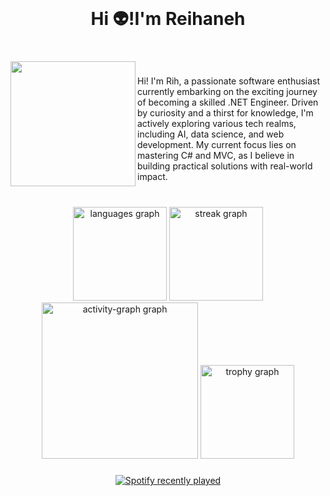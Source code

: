 <br clear="both">

<h1 align="center">Hi 👽!I'm Reihaneh</h1>

###

<br clear="both">

<img align="left" height="200" src="https://media.giphy.com/media/v1.Y2lkPTc5MGI3NjExdTZlbXNsMndmdTRscW1pM3B0b3JkOWU2bXF4bXVmNXFkOTNsZDhvZiZlcD12MV9naWZzX3NlYXJjaCZjdD1n/L1R1tvI9svkIWwpVYr/giphy.gif"  />

###

<p align="left">Hi! I'm Rih, a passionate software enthusiast currently embarking on the exciting journey of becoming a skilled .NET Engineer. Driven by curiosity and a thirst for knowledge, I'm actively exploring various tech realms, including AI, data science, and web development. My current focus lies on mastering C# and MVC, as I believe in building practical solutions with real-world impact.</p>

###

<br clear="both">

<div align="center">
  <img src="https://github-readme-stats.vercel.app/api/top-langs?username=ryhyx&locale=en&hide_title=false&layout=compact&card_width=320&langs_count=5&theme=aura&hide_border=false&order=2" height="150" alt="languages graph"  />
  <img src="https://streak-stats.demolab.com?user=ryhyx&locale=en&mode=weekly&theme=aura&hide_border=false&border_radius=5&order=3" height="150" alt="streak graph"  />
  <img src="https://github-readme-activity-graph.vercel.app/graph?username=ryhyx&radius=15&theme=nightowl&area=true&order=5&custom_title=My%20activity%20graph" height="250" alt="activity-graph graph"  />
  <img src="https://github-profile-trophy.vercel.app?username=ryhyx&theme=dracula&column=-1&row=1&margin-w=8&margin-h=8&no-bg=false&no-frame=false&order=4" height="150" alt="trophy graph"  />
</div>

###

<div align="center">
  <a href="https://open.spotify.com/user/21rwifiaphmrf4qhgxrpmkbja">
    <img src="https://spotify-recently-played-readme.vercel.app/api?user=21rwifiaphmrf4qhgxrpmkbja&count=2" alt="Spotify recently played"  />
  </a>
</div>

###
